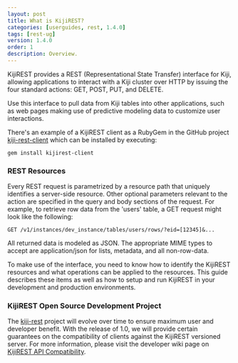 ```yaml
---
layout: post
title: What is KijiREST?
categories: [userguides, rest, 1.4.0]
tags: [rest-ug]
version: 1.4.0
order: 1
description: Overview.
---
```


KijiREST provides a REST (Representational State Transfer) interface for Kiji, allowing
applications to interact with a Kiji cluster over HTTP by issuing the four standard actions:
GET, POST, PUT, and DELETE.

Use this interface to pull data from Kiji tables into other applications, such as web pages
making use of predictive modeling data to customize user interactions.

There's an example of a KijiREST client as a RubyGem in the GitHub project
[kiji-rest-client](https://github.com/kijiproject/kiji-rest-client) which can be installed
by executing:

    gem install kijirest-client

### REST Resources
Every REST request is parametrized by a resource path that uniquely identifies a server-side
resource. Other optional parameters relevant to the action are specified in the query and
body sections of the request. For example, to retrieve row data from the 'users' table, a
GET request might look like the following:

    GET /v1/instances/dev_instance/tables/users/rows/?eid=[12345]&...

All returned data is modeled as JSON. The appropriate MIME types to accept are
application/json for lists, metadata, and all non-row-data.

To make use of the interface, you need to know how to identify the KijiREST resources
and what operations can be applied to the resources. This guide describes these
items as well as how to setup and run KijiREST in your development and production environments.

### KijiREST Open Source Development Project

The [kiji-rest](https://github.com/kijiproject/kiji-rest) project will evolve over time to
ensure maximum user and developer benefit. With the release of 1.0, we will provide certain guarantees
on the compatibility of clients against
the KijiREST versioned server. For more information, please visit the developer wiki page on
[KijiREST API Compatibility](https://github.com/kijiproject/wiki/wiki/KijiREST-API-Compatibility).

